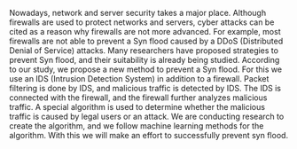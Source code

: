 Nowadays, network and server security takes a major place. Although firewalls are used to protect networks and servers, cyber attacks can be cited as a reason why firewalls are not more advanced. For example, most firewalls are not able to prevent a Syn flood caused by a DDoS (Distributed Denial of Service) attacks. Many researchers have proposed strategies to prevent Syn flood, and their suitability is already being studied.
According to our study, we propose a new method to prevent a Syn flood. For this we use an IDS (Intrusion Detection System) in addition to a firewall. Packet filtering is done by IDS, and malicious traffic is detected by IDS. The IDS is connected with the firewall, and the firewall further analyzes malicious traffic. A special algorithm is used to determine whether the malicious traffic is caused by legal users or an attack. We are conducting research to create the algorithm, and we  follow machine learning methods for the algorithm. With this we will make an effort to successfully prevent syn flood.

